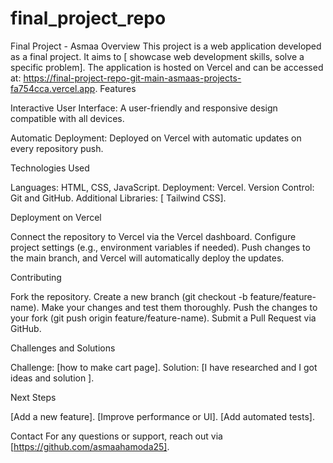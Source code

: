 # final_project_repo
Final Project - Asmaa
Overview
This project is a web application developed as a final project. It aims to [ showcase web development skills, solve a specific problem]. The application is hosted on Vercel and can be accessed at: https://final-project-repo-git-main-asmaas-projects-fa754cca.vercel.app.
Features

Interactive User Interface: A user-friendly and responsive design compatible with all devices.

Automatic Deployment: Deployed on Vercel with automatic updates on every repository push.


Technologies Used

Languages: HTML, CSS, JavaScript.
Deployment: Vercel.
Version Control: Git and GitHub.
Additional Libraries: [ Tailwind CSS].



Deployment on Vercel

Connect the repository to Vercel via the Vercel dashboard.
Configure project settings (e.g., environment variables if needed).
Push changes to the main branch, and Vercel will automatically deploy the updates.


Contributing

Fork the repository.
Create a new branch (git checkout -b feature/feature-name).
Make your changes and test them thoroughly.
Push the changes to your fork (git push origin feature/feature-name).
Submit a Pull Request via GitHub.

Challenges and Solutions

Challenge: [how to make cart page].
Solution: [I have researched and I got ideas and solution ].

Next Steps

[Add a new feature].
[Improve performance or UI].
[Add automated tests].

Contact
For any questions or support, reach out via [https://github.com/asmaahamoda25].

